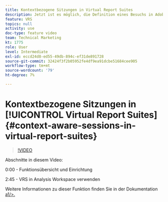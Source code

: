 ```yaml
---
title: Kontextbezogene Sitzungen in Virtual Report Suites
description: Jetzt ist es möglich, die Definition eines Besuchs in Adobe Analytics zerstörungsfrei mithilfe einer Virtual Report Suite zu ändern. Wir zeigen Ihnen, wie Sie das machen können und welche Optionen zur Verfügung stehen.
feature: VRS
topics: null
activity: use
doc-type: feature video
team: Technical Marketing
kt: 1775
role: User
level: Intermediate
exl-id: eccd24d8-ed55-49db-894c-ef31de891728
source-git-commit: 32424f3f2b05952fe4df9ea91dcbe51684cee905
workflow-type: tm+mt
source-wordcount: '79'
ht-degree: 7%

---
```


# Kontextbezogene Sitzungen in [!UICONTROL Virtual Report Suites] {#context-aware-sessions-in-virtual-report-suites}

>[!VIDEO](https://video.tv.adobe.com/v/23545/?quality=12)

Abschnitte in diesem Video:

0:00 - Funktionsübersicht und Einrichtung

2:45 - VRS in Analysis Workspace verwenden

Weitere Informationen zu dieser Funktion finden Sie in der Dokumentation [a1/>.](https://marketing.adobe.com/resources/help/en_US/reference/vrs-mobile-visit-processing.html)
